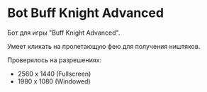 Bot Buff Knight Advanced
===========

Бот для игры "Buff Knight Advanced".

Умеет кликать на пролетающую фею для получения ништяков.

Проверялось на разрешениях:
  
  * 2560 x 1440 (Fullscreen)
  * 1980 x 1080 (Windowed)
